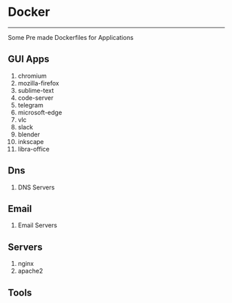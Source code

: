 # Docker
---------

Some Pre made Dockerfiles for Applications

## GUI Apps
1. chromium
1. mozilla-firefox
1. sublime-text
1. code-server
1. telegram
1. microsoft-edge
1. vlc
1. slack
1. blender
1. inkscape
1. libra-office

## Dns

1. DNS Servers

## Email

1. Email Servers

## Servers

1. nginx
1. apache2

## Tools
